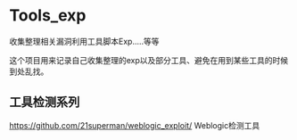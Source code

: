 # Tools_exp
收集整理相关漏洞利用工具脚本Exp.....等等





这个项目用来记录自己收集整理的exp以及部分工具、避免在用到某些工具的时候到处乱找。

## 工具检测系列

https://github.com/21superman/weblogic_exploit/  Weblogic检测工具